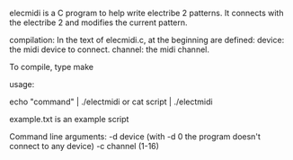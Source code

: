 elecmidi is a C program to help write electribe 2 patterns. It connects with the electribe 2 and modifies the current pattern.

compilation:
  In the text of elecmidi.c, at the beginning are defined:
device: the midi device to connect.
channel: the midi channel.
  
  To compile, type make


usage:

echo "command" | ./electmidi
or
cat script | ./electmidi

example.txt is an example script

Command line arguments:
-d device  (with -d 0 the program doesn't connect to any device)
-c channel  (1-16)
